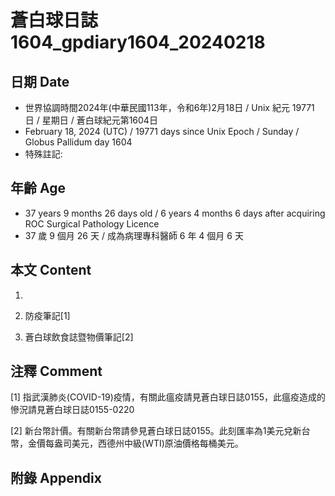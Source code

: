 [_metadata_:encoding]: - "utf-8"
[_metadata_:language]: - "zh-Hant-TW"
[_metadata_:fileformat]: - "markdown"
[_metadata_:MIME_type]: - "text/plain"
[_metadata_:markdown_version]: - "commonmark version 0.30"
[_metadata_:markdown_spec]: - "https://spec.commonmark.org/0.30/"

# 蒼白球日誌1604_gpdiary1604_20240218 #

## 日期 Date ##

* 世界協調時間2024年(中華民國113年，令和6年)2月18日 / Unix 紀元 19771 日 / 星期日 / 蒼白球紀元第1604日
* February 18, 2024 (UTC) / 19771 days since Unix Epoch / Sunday / Globus Pallidum day 1604
* 特殊註記:

## 年齡 Age ##

* 37 years 9 months 26 days old / 6 years 4 months 6 days after acquiring ROC Surgical Pathology Licence
* 37 歲 9 個月 26 天 / 成為病理專科醫師 6 年 4 個月 6 天

## 本文 Content ##

1. 

    
2. 防疫筆記[1]

    
3. 蒼白球飲食誌暨物價筆記[2]

    

## 注釋 Comment ##

[1] 指武漢肺炎(COVID-19)疫情，有關此瘟疫請見蒼白球日誌0155，此瘟疫造成的慘況請見蒼白球日誌0155-0220


[2] 新台幣計價。有關新台幣請參見蒼白球日誌0155。此刻匯率為1美元兌新台幣，金價每盎司美元，西德州中級(WTI)原油價格每桶美元。



## 附錄 Appendix ##

